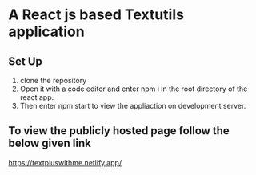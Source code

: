 # A React js based Textutils application

## Set Up
1. clone the repository
2. Open it with a code editor and enter npm i in the root directory of the react app.
3. Then enter npm start to view the appliaction on development server.

## To view the publicly hosted page follow the below given link
https://textpluswithme.netlify.app/
